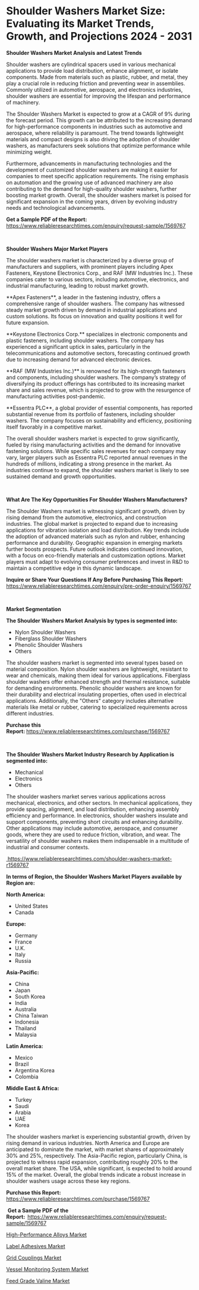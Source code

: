 <p><h1>Shoulder Washers Market Size: Evaluating its Market Trends, Growth, and Projections 2024 - 2031</h1></p><p><strong>Shoulder Washers Market Analysis and Latest Trends</strong></p>
<p><p>Shoulder washers are cylindrical spacers used in various mechanical applications to provide load distribution, enhance alignment, or isolate components. Made from materials such as plastic, rubber, and metal, they play a crucial role in reducing friction and preventing wear in assemblies. Commonly utilized in automotive, aerospace, and electronics industries, shoulder washers are essential for improving the lifespan and performance of machinery.</p><p>The Shoulder Washers Market is expected to grow at a CAGR of 9% during the forecast period. This growth can be attributed to the increasing demand for high-performance components in industries such as automotive and aerospace, where reliability is paramount. The trend towards lightweight materials and compact designs is also driving the adoption of shoulder washers, as manufacturers seek solutions that optimize performance while minimizing weight.</p><p>Furthermore, advancements in manufacturing technologies and the development of customized shoulder washers are making it easier for companies to meet specific application requirements. The rising emphasis on automation and the growing use of advanced machinery are also contributing to the demand for high-quality shoulder washers, further boosting market growth. Overall, the shoulder washers market is poised for significant expansion in the coming years, driven by evolving industry needs and technological advancements.</p></p>
<p><strong>Get a Sample PDF of the Report:&nbsp;</strong> <a href="https://www.reliableresearchtimes.com/enquiry/request-sample/1569767?utm_campaign=1559&utm_medium=2&utm_source=Github&utm_content=ia&utm_term=14102024&utm_id=shoulder-washers">https://www.reliableresearchtimes.com/enquiry/request-sample/1569767</a></p>
<p>&nbsp;</p>
<p><strong>Shoulder Washers Major Market Players</strong></p>
<p><p>The shoulder washers market is characterized by a diverse group of manufacturers and suppliers, with prominent players including Apex Fasteners, Keystone Electronics Corp., and RAF (MW Industries Inc.). These companies cater to various sectors, including automotive, electronics, and industrial manufacturing, leading to robust market growth.</p><p>**Apex Fasteners**, a leader in the fastening industry, offers a comprehensive range of shoulder washers. The company has witnessed steady market growth driven by demand in industrial applications and custom solutions. Its focus on innovation and quality positions it well for future expansion.</p><p>**Keystone Electronics Corp.** specializes in electronic components and plastic fasteners, including shoulder washers. The company has experienced a significant uptick in sales, particularly in the telecommunications and automotive sectors, forecasting continued growth due to increasing demand for advanced electronic devices.</p><p>**RAF (MW Industries Inc.)** is renowned for its high-strength fasteners and components, including shoulder washers. The company’s strategy of diversifying its product offerings has contributed to its increasing market share and sales revenue, which is projected to grow with the resurgence of manufacturing activities post-pandemic.</p><p>**Essentra PLC**, a global provider of essential components, has reported substantial revenue from its portfolio of fasteners, including shoulder washers. The company focuses on sustainability and efficiency, positioning itself favorably in a competitive market.</p><p>The overall shoulder washers market is expected to grow significantly, fueled by rising manufacturing activities and the demand for innovative fastening solutions. While specific sales revenues for each company may vary, larger players such as Essentra PLC reported annual revenues in the hundreds of millions, indicating a strong presence in the market. As industries continue to expand, the shoulder washers market is likely to see sustained demand and growth opportunities.</p></p>
<p>&nbsp;</p>
<p><strong>What Are The Key Opportunities For Shoulder Washers Manufacturers?</strong></p>
<p><p>The Shoulder Washers market is witnessing significant growth, driven by rising demand from the automotive, electronics, and construction industries. The global market is projected to expand due to increasing applications for vibration isolation and load distribution. Key trends include the adoption of advanced materials such as nylon and rubber, enhancing performance and durability. Geographic expansion in emerging markets further boosts prospects. Future outlook indicates continued innovation, with a focus on eco-friendly materials and customization options. Market players must adapt to evolving consumer preferences and invest in R&D to maintain a competitive edge in this dynamic landscape.</p></p>
<p><strong>Inquire or Share Your Questions If Any Before Purchasing This Report:</strong> <a href="https://www.reliableresearchtimes.com/enquiry/pre-order-enquiry/1569767?utm_campaign=1559&utm_medium=2&utm_source=Github&utm_content=ia&utm_term=14102024&utm_id=shoulder-washers">https://www.reliableresearchtimes.com/enquiry/pre-order-enquiry/1569767</a></p>
<p>&nbsp;</p>
<p><strong>Market Segmentation</strong></p>
<p><strong>The Shoulder Washers Market Analysis by types is segmented into:</strong></p>
<p><ul><li>Nylon Shoulder Washers</li><li>Fiberglass Shoulder Washers</li><li>Phenolic Shoulder Washers</li><li>Others</li></ul></p>
<p><p>The shoulder washers market is segmented into several types based on material composition. Nylon shoulder washers are lightweight, resistant to wear and chemicals, making them ideal for various applications. Fiberglass shoulder washers offer enhanced strength and thermal resistance, suitable for demanding environments. Phenolic shoulder washers are known for their durability and electrical insulating properties, often used in electrical applications. Additionally, the "Others" category includes alternative materials like metal or rubber, catering to specialized requirements across different industries.</p></p>
<p><strong>Purchase this Report:&nbsp;</strong><a href="https://www.reliableresearchtimes.com/purchase/1569767?utm_campaign=1559&utm_medium=2&utm_source=Github&utm_content=ia&utm_term=14102024&utm_id=shoulder-washers">https://www.reliableresearchtimes.com/purchase/1569767</a></p>
<p>&nbsp;</p>
<p><strong>The Shoulder Washers Market Industry Research by Application is segmented into:</strong></p>
<p><ul><li>Mechanical</li><li>Electronics</li><li>Others</li></ul></p>
<p><p>The shoulder washers market serves various applications across mechanical, electronics, and other sectors. In mechanical applications, they provide spacing, alignment, and load distribution, enhancing assembly efficiency and performance. In electronics, shoulder washers insulate and support components, preventing short circuits and enhancing durability. Other applications may include automotive, aerospace, and consumer goods, where they are used to reduce friction, vibration, and wear. The versatility of shoulder washers makes them indispensable in a multitude of industrial and consumer contexts.</p></p>
<p><a href="https://www.reliableresearchtimes.com/shoulder-washers-market-r1569767?utm_campaign=1559&utm_medium=2&utm_source=Github&utm_content=ia&utm_term=14102024&utm_id=shoulder-washers">&nbsp;https://www.reliableresearchtimes.com/shoulder-washers-market-r1569767</a></p>
<p><strong>In terms of Region, the Shoulder Washers Market Players available by Region are:</strong></p>
<p>
    <p> <strong> North America: </strong>
        <ul>
            <li>United States</li>
            <li>Canada</li>
        </ul>
        </p> 
    <p> <strong> Europe: </strong>
        <ul>
            <li>Germany</li>
            <li>France</li>
            <li>U.K.</li>
            <li>Italy</li>
            <li>Russia</li>
        </ul>
        </p> 
    <p> <strong> Asia-Pacific: </strong>
        <ul>
            <li>China</li>
            <li>Japan</li>
            <li>South Korea</li>
            <li>India</li>
            <li>Australia</li>
            <li>China Taiwan</li>
            <li>Indonesia</li>
            <li>Thailand</li>
            <li>Malaysia</li>
        </ul>
        </p> 
    <p> <strong> Latin America: </strong>
        <ul>
            <li>Mexico</li>
            <li>Brazil</li>
            <li>Argentina Korea</li>
            <li>Colombia</li>
        </ul>
        </p> 
    <p> <strong> Middle East & Africa: </strong>
        <ul>
            <li>Turkey</li>
            <li>Saudi</li>
            <li>Arabia</li>
            <li>UAE</li>
            <li>Korea</li>
        </ul>
    </p>
    </p>
<p><p>The shoulder washers market is experiencing substantial growth, driven by rising demand in various industries. North America and Europe are anticipated to dominate the market, with market shares of approximately 30% and 25%, respectively. The Asia-Pacific region, particularly China, is projected to witness rapid expansion, contributing roughly 20% to the overall market share. The USA, while significant, is expected to hold around 15% of the market. Overall, the global trends indicate a robust increase in shoulder washers usage across these key regions.</p></p>
<p><strong>Purchase this Report: </strong><a href="https://www.reliableresearchtimes.com/purchase/1569767?utm_campaign=1559&utm_medium=2&utm_source=Github&utm_content=ia&utm_term=14102024&utm_id=shoulder-washers">https://www.reliableresearchtimes.com/purchase/1569767</a></p>
<p>&nbsp;<strong>Get a Sample PDF of the Report:&nbsp;&nbsp;</strong><a href="https://www.reliableresearchtimes.com/enquiry/request-sample/1569767?utm_campaign=1559&utm_medium=2&utm_source=Github&utm_content=ia&utm_term=14102024&utm_id=shoulder-washers">https://www.reliableresearchtimes.com/enquiry/request-sample/1569767</a></p>
<p><strong></strong></p>
<p><p><a href="https://www.linkedin.com/pulse/emerging-technologies-reshaping-high-performance-alloys-7zdwe?trk=public_post_embed_feed-article-content&utm_campaign=1559&utm_medium=2&utm_source=Github&utm_content=ia&utm_term=14102024&utm_id=shoulder-washers">High-Performance Alloys Market</a></p><p><a href="https://www.linkedin.com/pulse/global-label-adhesives-market-trends-forecasts-strategic-analysis-f2y2e?trk=public_post_embed_feed-article-content&utm_campaign=1559&utm_medium=2&utm_source=Github&utm_content=ia&utm_term=14102024&utm_id=shoulder-washers">Label Adhesives Market</a></p><p><a href="https://github.com/guneycigdem35/Market-Research-Report-List-5/blob/main/grid-couplings-market.md?utm_campaign=1559&utm_medium=2&utm_source=Github&utm_content=ia&utm_term=14102024&utm_id=shoulder-washers">Grid Couplings Market</a></p><p><a href="https://www.linkedin.com/pulse/charting-future-comprehensive-analysis-global-vessel-monitoring-5prme?trk=public_post_embed_feed-article-content&utm_campaign=1559&utm_medium=2&utm_source=Github&utm_content=ia&utm_term=14102024&utm_id=shoulder-washers">Vessel Monitoring System Market</a></p><p><a href="https://www.linkedin.com/pulse/global-feed-grade-valine-market-status-2024-2031-forecast-lpfge?trk=public_post_embed_feed-article-content&utm_campaign=1559&utm_medium=2&utm_source=Github&utm_content=ia&utm_term=14102024&utm_id=shoulder-washers">Feed Grade Valine Market</a></p></p>